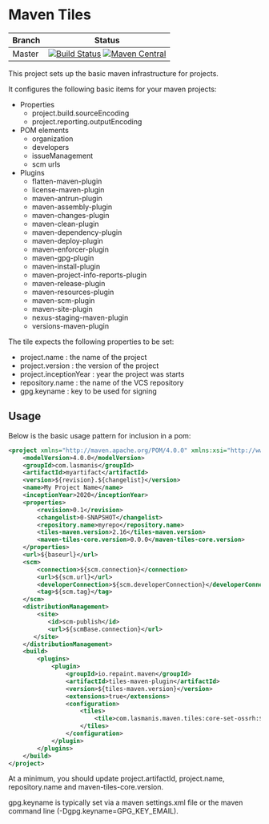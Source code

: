 # Maven Tiles

| Branch | Status |
| ------ | ------ |
|Master|[![Build Status](https://img.shields.io/circleci/project/github/michaellasmanis/lasmanis-maven-tiles/master.svg?style=flat)](https://circleci.com/gh/michaellasmanis/lasmanis-maven-tiles/tree/master) [![Maven Central](https://maven-badges.herokuapp.com/maven-central/com.lasmanis.maven.tiles/core-set-ossrh/badge.svg?style=flat)](https://maven-badges.herokuapp.com/maven-central/com.lasmanis.maven.tiles/core-set-ossrh)|

This project sets up the basic maven infrastructure for projects.

It configures the following basic items for your maven projects:

* Properties
    * project.build.sourceEncoding
    * project.reporting.outputEncoding
* POM elements
    * organization
    * developers
    * issueManagement
    * scm urls
* Plugins
    * flatten-maven-plugin
    * license-maven-plugin
    * maven-antrun-plugin
    * maven-assembly-plugin
    * maven-changes-plugin
    * maven-clean-plugin
    * maven-dependency-plugin
    * maven-deploy-plugin
    * maven-enforcer-plugin
    * maven-gpg-plugin
    * maven-install-plugin
    * maven-project-info-reports-plugin
    * maven-release-plugin
    * maven-resources-plugin
    * maven-scm-plugin
    * maven-site-plugin
    * nexus-staging-maven-plugin
    * versions-maven-plugin

The tile expects the following properties to be set:

* project.name : the name of the project
* project.version : the version of the project
* project.inceptionYear : year the project was starts
* repository.name : the name of the VCS repository
* gpg.keyname : key to be used for signing

## Usage

Below is the basic usage pattern for inclusion in a pom:

```xml
<project xmlns="http://maven.apache.org/POM/4.0.0" xmlns:xsi="http://www.w3.org/2001/XMLSchema-instance" xsi:schemaLocation="http://maven.apache.org/POM/4.0.0 http://maven.apache.org/xsd/maven-4.0.0.xsd">
    <modelVersion>4.0.0</modelVersion>
    <groupId>com.lasmanis</groupId>
    <artifactId>myartifact</artifactId>
    <version>${revision}.${changelist}</version>
    <name>My Project Name</name>
    <inceptionYear>2020</inceptionYear>
    <properties>
        <revision>0.1</revision>
        <changelist>0-SNAPSHOT</changelist>
        <repository.name>myrepo</repository.name>
        <tiles-maven.version>2.16</tiles-maven.version>
        <maven-tiles-core.version>0.0.0</maven-tiles-core.version>
    </properties>
    <url>${baseurl}</url>
    <scm>
        <connection>${scm.connection}</connection>
        <url>${scm.url}</url>
        <developerConnection>${scm.developerConnection}</developerConnection>
        <tag>${scm.tag}</tag>
    </scm>
    <distributionManagement>
        <site>
           <id>scm-publish</id>
           <url>${scmBase.connection}</url>
       </site>
    </distributionManagement>
    <build>
        <plugins>
            <plugin>
                <groupId>io.repaint.maven</groupId>
                <artifactId>tiles-maven-plugin</artifactId>
                <version>${tiles-maven.version}</version>
                <extensions>true</extensions>
                <configuration>
                    <tiles>
                        <tile>com.lasmanis.maven.tiles:core-set-ossrh:${maven-tiles-core.version}</tile>
                    </tiles>
                </configuration>
            </plugin>
        </plugins>
    </build>
</project>
```
At a minimum, you should update project.artifactId, project.name, repository.name and maven-tiles-core.version.

gpg.keyname is typically set via a maven settings.xml file or the maven command line (-Dgpg.keyname=GPG_KEY_EMAIL).
